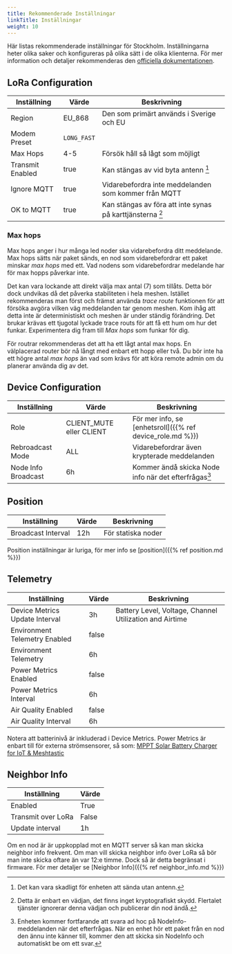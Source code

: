 ```yaml
---
title: Rekommenderade Inställningar
linkTitle: Inställningar
weight: 10
---
```

Här listas rekommenderade inställningar för Stockholm. Inställningarna heter olika saker och konfigureras på olika sätt i de olika klienterna. För mer information och detaljer rekommenderas den [officiella dokumentationen](https://meshtastic.org/docs/configuration/).

## LoRa Configuration

| Inställning      | Värde       | Beskrivning |
|------------------|-------------|-------------|
| Region           | EU_868      | Den som primärt används i Sverige och EU |
| Modem Preset     | `LONG_FAST` |             |
| Max Hops         | 4-5         | Försök håll så lågt som möjligt |
| Transmit Enabled | true        | Kan stängas av vid byta antenn [^1] |
| Ignore MQTT      | true        | Vidarebefordra inte meddelanden som kommer från MQTT |
| OK to MQTT       | true        | Kan stängas av föra att inte synas på karttjänsterna [^2] |

[^1]: Det kan vara skadligt för enheten att sända utan antenn.
[^2]: Detta är enbart en vädjan, det finns inget kryptografiskt skydd. Flertalet tjänster ignorerar denna vädjan och publicerar din nod ändå. 

### Max hops
Max hops anger i hur många led noder ska vidarebefordra ditt meddelande. Max hops sätts när paket sänds, en nod som vidarebefordrar ett paket minskar _max hops_ med ett. Vad nodens som vidarebefordrar medelande har för max hopps påverkar inte.

Det kan vara lockande att direkt välja max antal (7) som tillåts. Detta bör dock undvikas då det påverka stabiliteten i hela meshen. Istället rekommenderas man först och främst använda _trace route_ funktionen för att försöka avgöra vilken väg meddelanden tar genom meshen. Kom ihåg att detta inte är deterministiskt och meshen är under ständig förändring. Det brukar krävas ett tjugotal lyckade trace routs för att få ett hum om hur det funkar. Experimentera dig fram till _Max hops_ som funkar för dig. 

För routrar rekommenderas det att ha ett lågt antal max hops. En välplacerad router bör nå långt med enbart ett hopp eller två. Du bör inte ha ett högre antal _max hops_ än vad som krävs för att köra remote admin om du planerar använda dig av det. 


## Device Configuration

| Inställning         | Värde                      | Beskrivning |
|---------------------|----------------------------|-------------|
| Role                | CLIENT_MUTE eller CLIENT   | För mer info, se [enhetsroll]({{% ref device_role.md %}}) |
| Rebroadcast Mode    | ALL                        | Vidarebefordrar även krypterade meddelanden                |
| Node Info Broadcast | 6h                         | Kommer ändå skicka Node info när det efterfrågas[^3]       |

[^3]: Enheten kommer fortfarande att svara ad hoc på NodeInfo-meddelanden när det efterfrågas. 
När en enhet hör ett paket från en nod den ännu inte känner till, kommer den att skicka sin NodeInfo och automatiskt be om ett svar.

## Position
| Inställning         | Värde | Beskrivning        |
|---------------------|-------|--------------------|
| Broadcast Interval  | 12h   | För statiska noder |

Position inställningar är luriga, för mer info se [position]({{% ref position.md %}})


## Telemetry
| Inställning                    | Värde    | Beskrivning        |
|--------------------------------|----------|--------------------|
| Device Metrics Update Interval | 3h       | Battery Level, Voltage, Channel Utilization and Airtime |
| Environment Telemetry Enabled  | false    | 
| Environment Telemetry          | 6h       |
| Power Metrics Enabled          | false    |
| Power Metrics Interval         | 6h       |
| Air Quality Enabled            | false    |
| Air Quality Interval           | 6h       |


Notera att batterinivå är inkluderad i Device Metrics. Power Metrics är enbart till för externa strömsensorer, så som: [MPPT Solar Battery Charger for IoT & Meshtastic](https://www.etsy.com/listing/1609406536/mppt-solar-battery-charger-for-iot)




## Neighbor Info
| Inställning         | Värde    |
|---------------------|----------|
| Enabled             | True     |
| Transmit over LoRa  | False    |
| Update interval     | 1h       |

Om en nod är är uppkopplad mot en MQTT server så kan man skicka neighbor info frekvent.
Om man vill skicka neighbor info över LoRa så bör man inte skicka oftare än var 12:e timme. Dock så är detta begränsat i firmware. För mer detaljer se [Neighbor Info]({{% ref neighbor_info.md %}})